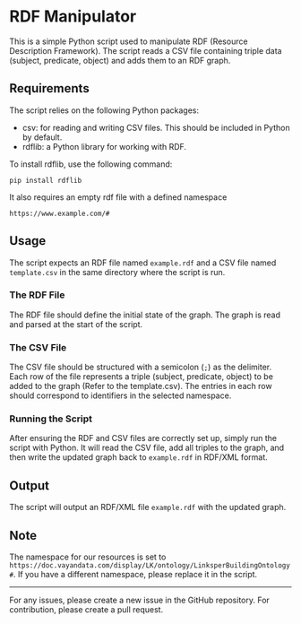 # RDF Manipulator

This is a simple Python script used to manipulate RDF (Resource Description Framework). The script reads a CSV file containing triple data (subject, predicate, object) and adds them to an RDF graph.

## Requirements

The script relies on the following Python packages:

- csv: for reading and writing CSV files. This should be included in Python by default.
- rdflib: a Python library for working with RDF.

To install rdflib, use the following command:

```
pip install rdflib
```
It also requires an empty rdf file with a defined namespace

```
https://www.example.com/#
```

## Usage

The script expects an RDF file named `example.rdf` and a CSV file named `template.csv` in the same directory where the script is run.

### The RDF File

The RDF file should define the initial state of the graph. The graph is read and parsed at the start of the script.

### The CSV File

The CSV file should be structured with a semicolon (`;`) as the delimiter. Each row of the file represents a triple (subject, predicate, object) to be added to the graph (Refer to the template.csv). The entries in each row should correspond to identifiers in the selected namespace.

### Running the Script

After ensuring the RDF and CSV files are correctly set up, simply run the script with Python. It will read the CSV file, add all triples to the graph, and then write the updated graph back to `example.rdf` in RDF/XML format.

## Output

The script will output an RDF/XML file `example.rdf` with the updated graph.

## Note

The namespace for our resources is set to `https://doc.vayandata.com/display/LK/ontology/LinksperBuildingOntology#`. If you have a different namespace, please replace it in the script.

---

For any issues, please create a new issue in the GitHub repository. For contribution, please create a pull request.
